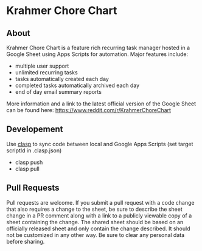 # Krahmer Chore Chart

## About
Krahmer Chore Chart is a feature rich recurring task manager hosted in a Google Sheet using Apps Scripts for automation. Major features include:
  - multiple user support
  - unlimited recurring tasks
  - tasks automatically created each day
  - completed tasks automatically archived each day
  - end of day email summary reports

More information and a link to the latest official version of the Google Sheet can be found here: https://www.reddit.com/r/KrahmerChoreChart

## Developement
Use [clasp](https://github.com/google/clasp) to sync code between local and Google Apps Scripts (set target scriptId in .clasp.json)
  - clasp push
  - clasp pull

## Pull Requests
Pull requests are welcome.
If you submit a pull request with a code change that also requires a change to the sheet, be sure to describe the sheet change in a PR comment along with a link to a publicly viewable copy of a sheet containing the change.
The shared sheet should be based on an officially released sheet and only contain the change described. It should not be customized in any other way.
Be sure to clear any personal data before sharing.

